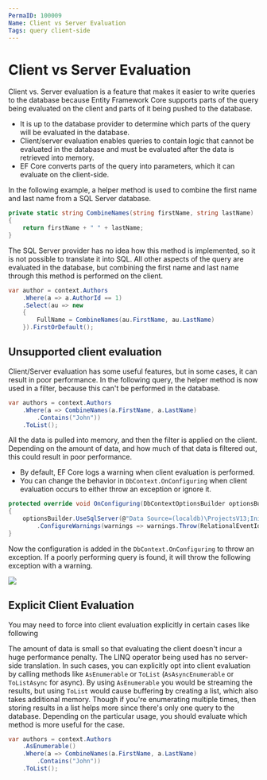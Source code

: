 ```yaml
---
PermaID: 100009
Name: Client vs Server Evaluation
Tags: query client-side
---
```


# Client vs Server Evaluation

Client vs. Server evaluation is a feature that makes it easier to write queries to the database because Entity Framework Core supports parts of the query being evaluated on the client and parts of it being pushed to the database. 

 - It is up to the database provider to determine which parts of the query will be evaluated in the database. 
 - Client/server evaluation enables queries to contain logic that cannot be evaluated in the database and must be evaluated after the data is retrieved into memory.
 - EF Core converts parts of the query into parameters, which it can evaluate on the client-side.

In the following example, a helper method is used to combine the first name and last name from a SQL Server database. 

```csharp
private static string CombineNames(string firstName, string lastName)
{
    return firstName + " " + lastName;
}
```

The SQL Server provider has no idea how this method is implemented, so it is not possible to translate it into SQL. All other aspects of the query are evaluated in the database, but combining the first name and last name through this method is performed on the client.

```csharp
var author = context.Authors
    .Where(a => a.AuthorId == 1)
    .Select(au => new
    {
        FullName = CombineNames(au.FirstName, au.LastName)
    }).FirstOrDefault();
```

## Unsupported client evaluation

Client/Server evaluation has some useful features, but in some cases, it can result in poor performance. In the following query, the helper method is now used in a filter, because this can't be performed in the database.


```csharp
var authors = context.Authors
    .Where(a => CombineNames(a.FirstName, a.LastName)
        .Contains("John"))
    .ToList();
```

All the data is pulled into memory, and then the filter is applied on the client. Depending on the amount of data, and how much of that data is filtered out, this could result in poor performance.

 - By default, EF Core logs a warning when client evaluation is performed. 
 - You can change the behavior in `DbContext.OnConfiguring` when client evaluation occurs to either throw an exception or ignore it.

```csharp
protected override void OnConfiguring(DbContextOptionsBuilder optionsBuilder)
{
    optionsBuilder.UseSqlServer(@"Data Source=(localdb)\ProjectsV13;Initial Catalog=AuthorDB;")
        .ConfigureWarnings(warnings => warnings.Throw(RelationalEventId.QueryClientEvaluationWarning));
}
```

Now the configuration is added in the `DbContext.OnConfiguring` to throw an exception. If a poorly performing query is found, it will throw the following exception with a warning.

<img src="https://raw.githubusercontent.com/zzzprojects/learn-orm/master/tutorials/entity-framework-core-advanced-topics/images/client-vs-server-evaluation.png">

## Explicit Client Evaluation

You may need to force into client evaluation explicitly in certain cases like following

The amount of data is small so that evaluating the client doesn't incur a huge performance penalty.
The LINQ operator being used has no server-side translation.
In such cases, you can explicitly opt into client evaluation by calling methods like `AsEnumerable` or `ToList` (`AsAsyncEnumerable` or `ToListAsync` for async). By using `AsEnumerable` you would be streaming the results, but using `ToList` would cause buffering by creating a list, which also takes additional memory. Though if you're enumerating multiple times, then storing results in a list helps more since there's only one query to the database. Depending on the particular usage, you should evaluate which method is more useful for the case.

```csharp
var authors = context.Authors
    .AsEnumerable()
    .Where(a => CombineNames(a.FirstName, a.LastName)
        .Contains("John"))
    .ToList();
```

